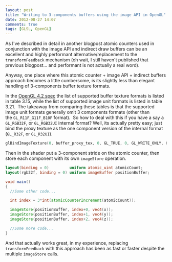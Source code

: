 ```yaml
---
layout: post
title: "Writing to 3-components buffers using the image API in OpenGL"
date: 2012-08-27 14:07
comments: true
tags: [GLSL, OpenGL]
---
```


As I've described in detail in another blogpost atomic counters used in conjunction with the image API and indirect draw buffers can be an excellent and highly performant alternative/replacement to the `transformFeedback` mechanism (oh wait, I still haven't published that previous blogpost... and performant is not actually a real word).

Anyway, one place where this atomic counter + image API + indirect buffers approach becomes a little cumbersome, is its slightly less than elegant handling of 3-components buffer texture formats.

In the <a href="http://www.opengl.org/registry/doc/glspec42.core.20120427.withchanges.pdf">OpenGL 4.2 spec</a> the list of supported buffer texture formats is listed in table 3.15, while the list of supported image unit formats is listed in table 3.21.  The takeaway from comparing these tables is that the supported image unit formats generally omit 3 components formats (other than the `GL_R11F_G11F_B10F` format).  So how to deal with this if you have a say a `GL_RGB32F`, or `GL_RGB32UI` internal format? Well, its actually pretty easy; just bind the proxy texture as the one component version of the internal format (`GL_R32F`, or `GL_R32UI`).

~~~cpp
glBindImageTexture(0, buffer_proxy_tex, 0, GL_TRUE, 0, GL_WRITE_ONLY, GL_R32F);
~~~

Then in the shader put a 3-component stride on the atomic counter, then store each component with its own `imageStore` operation.

~~~glsl
layout(binding = 0)         uniform atomic_uint atomicCount;
layout(rgb32f, binding = 0) uniform imageBuffer positionBuffer;

void main()
{
  //Some other code...

  int index = 3*int(atomicCounterIncrement(atomicCount));

  imageStore(positionBuffer, index+0, vec4(x));
  imageStore(positionBuffer, index+1, vec4(y));
  imageStore(positionBuffer, index+2, vec4(z));

  //Some more code...
}
~~~

And that actually works great, in my experience, replacing `transformFeedback` with this approach has been as fast or faster despite the multiple `imageStore` calls.
